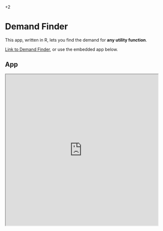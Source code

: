 +2

# Demand Finder

This app, written in R, lets you find the demand for **any utility function**.  

[Link to Demand Finder](https://g-econ.shinyapps.io/demand), or use the embedded app below.  

## App

<iframe src="https://g-econ.shinyapps.io/demand" width = "100%" height = "500"></iframe>